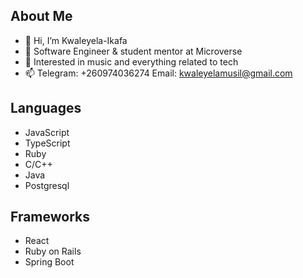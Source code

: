 ## About Me

- 👋 Hi, I’m Kwaleyela-Ikafa
- 🌱 Software Engineer & student mentor at Microverse
- 👀 Interested in music and everything related to tech
- 📫 Telegram: +260974036274 Email: kwaleyelamusil@gmail.com

## Languages

- JavaScript
- TypeScript
- Ruby
- C/C++
- Java
- Postgresql

<!-- [![Ruby](	https://img.shields.io/badge/Ruby-CC342D?style=for-the-badge&logo=ruby&logoColor=white)](https://www.ruby-lang.org/en/)
![image](https://user-images.githubusercontent.com/86778388/184499428-191fcfa1-33fb-4b7d-8d89-24879cd7a5af.png)
![image](https://img.shields.io/badge/PostgreSQL-316192?style=for-the-badge&logo=postgresql&logoColor=white)
![image](https://user-images.githubusercontent.com/86778388/191077158-e6628afc-168c-49a9-8ee2-8da1bcb6d298.png) -->

## Frameworks

- React
- Ruby on Rails
- Spring Boot

<!-- ![image](https://user-images.githubusercontent.com/86778388/184499522-86ab6091-9fe9-4545-8e83-030bd6edf820.png)
![image](https://img.shields.io/badge/Ruby_on_Rails-CC0000?style=for-the-badge&logo=ruby-on-rails&logoColor=white)
![image](https://user-images.githubusercontent.com/86778388/184499482-fbb37cba-eafb-4109-955f-cebfed3c7d85.png)
![image](https://user-images.githubusercontent.com/86778388/184499489-ba2bf88e-4a6b-4375-8236-064581967d2e.png)
![image](https://user-images.githubusercontent.com/86778388/184499515-8197723f-e555-4eeb-b551-e58615e98d7e.png) -->




<!---
Kwaleyela-Ikafa/Kwaleyela-Ikafa is a ✨ special ✨ repository because its `README.md` (this file) appears on your GitHub profile.
You can click the Preview link to take a look at your changes.
--->
